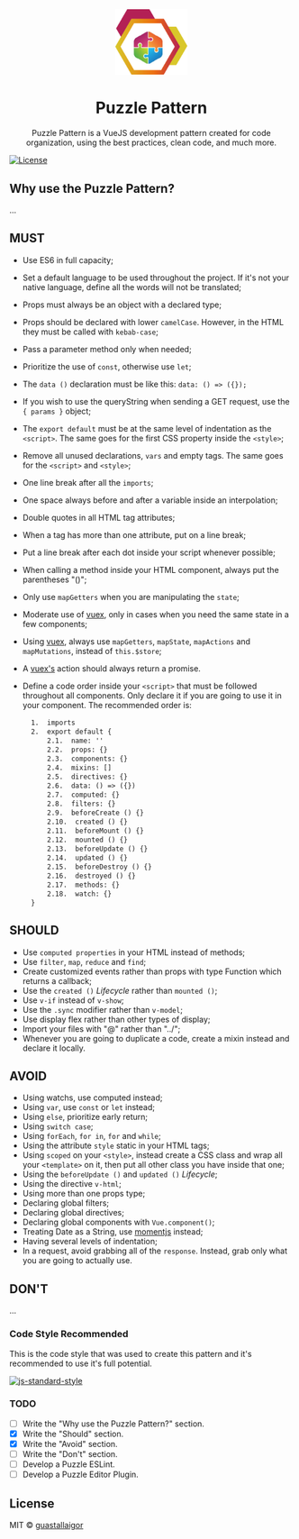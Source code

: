 <div align="center">
  <img src="puzzle.png" width="128px">
  <h1>Puzzle Pattern</h1>
</div>

<p align="center">
  Puzzle Pattern is a VueJS development pattern created for code organization, using the best practices, clean code, and much more.
</p>

[![License](https://img.shields.io/badge/license-MIT-blue.svg)](https://raw.githubusercontent.com/guastallaigor/hare/master/LICENSE)

## Why use the Puzzle Pattern?

...

## MUST

* Use ES6 in full capacity;
* Set a default language to be used throughout the project. If it's not your native language, define all the words will not be translated;
* Props must always be an object with a declared type;
* Props should be declared with lower `camelCase`. However, in the HTML they must be called with `kebab-case`;
* Pass a parameter method only when needed;
* Prioritize the use of `const`, otherwise use `let`;
* The `data ()` declaration must be like this: `data: () => ({});`
* If you wish to use the queryString when sending a GET request, use the `{ params }` object;
* The `export default` must be at the same level of indentation as the `<script>`. The same goes for the first CSS property inside the `<style>`;
* Remove all unused declarations, `vars` and empty tags. The same goes for the `<script>` and `<style>`;
* One line break after all the `imports`;
* One space always before and after a variable inside an interpolation;
* Double quotes in all HTML tag attributes;
* When a tag has more than one attribute, put on a line break;
* Put a line break after each dot inside your script whenever possible;
* When calling a method inside your HTML component, always put the parentheses "()";
* Only use `mapGetters` when you are manipulating the `state`;
* Moderate use of [vuex](https://github.com/vuejs/vuex), only in cases when you need the same state in a few components;
* Using [vuex](https://github.com/vuejs/vuex), always use `mapGetters`, `mapState`, `mapActions` and `mapMutations`, instead of `this.$store`;
* A [vuex's](https://github.com/vuejs/vuex) action should always return a promise.
* Define a code order inside your `<script>` that must be followed throughout all components. Only declare it if you are going to use it in your component. The recommended order is:

        1.  imports
        2.  export default {
            2.1.  name: ''
            2.2.  props: {}
            2.3.  components: {}
            2.4.  mixins: []
            2.5.  directives: {}
            2.6.  data: () => ({})
            2.7.  computed: {}
            2.8.  filters: {}
            2.9.  beforeCreate () {}
            2.10.  created () {}
            2.11.  beforeMount () {}
            2.12.  mounted () {}
            2.13.  beforeUpdate () {}
            2.14.  updated () {}
            2.15.  beforeDestroy () {}
            2.16.  destroyed () {}
            2.17.  methods: {}
            2.18.  watch: {}
        }

## SHOULD

* Use `computed properties` in your HTML instead of methods;
* Use `filter`, `map`, `reduce` and `find`;
* Create customized events rather than props with type Function which returns a callback;
* Use the `created ()` _Lifecycle_ rather than `mounted ()`;
* Use `v-if` instead of `v-show`;
* Use the `.sync` modifier rather than `v-model`;
* Use display flex rather than other types of display;
* Import your files with "@" rather than "../";
* Whenever you are going to duplicate a code, create a mixin instead and declare it locally.

## AVOID

* Using watchs, use computed instead;
* Using `var`, use `const` or `let` instead;
* Using `else`, prioritize early return;
* Using `switch case`;
* Using `forEach`, `for in`, `for` and `while`;
* Using the attribute `style` static in your HTML tags;
* Using `scoped` on your `<style>`, instead create a CSS class and wrap all your `<template>` on it, then put all other class you have inside that one;
* Using the `beforeUpdate ()` and `updated ()` _Lifecycle_;
* Using the directive `v-html`;
* Using more than one props type;
* Declaring global filters;
* Declaring global directives;
* Declaring global components with `Vue.component()`;
* Treating Date as a String, use [momentjs](https://momentjs.com/) instead;
* Having several levels of indentation;
* In a request, avoid grabbing all of the `response`. Instead, grab only what you are going to actually use.

## DON'T

...

### Code Style Recommended

This is the code style that was used to create this pattern and it's recommended to use it's full potential.

[![js-standard-style](https://cdn.rawgit.com/feross/standard/master/badge.svg)](https://github.com/feross/standard)

### TODO

* [ ] Write the "Why use the Puzzle Pattern?" section.
* [x] Write the "Should" section.
* [x] Write the "Avoid" section.
* [ ] Write the "Don't" section.
* [ ] Develop a Puzzle ESLint.
* [ ] Develop a Puzzle Editor Plugin.

## License

MIT © [guastallaigor](https://github.com/guastallaigor/puzzle-pattern)
